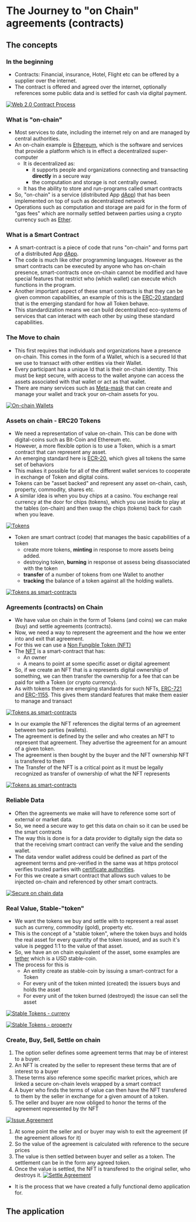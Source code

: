 # The Journey to "on Chain" agreements (contracts)

## The concepts

### In the beginning

- Contracts: Financial, insurance, Hotel, Flight etc can be offered by a supplier over the internet.
- The contract is offered and agreed over the internet, optionally references some public data and is settled for cash via digital payment.

[![Web 2.0 Contract Process](../resources/basics-1.png)](../resources/basics-1.pdf)

### What is "on-chain"

- Most services to date, including the internet rely on and are managed by central authorities.
- An on-chain example is [Ethereum](https://en.wikipedia.org/wiki/Ethereum), which is the software and services that provide a platform which is in effect a decentralized super-computer
  - It is decentralized as:
    - it supports people and organizations connecting and transacting **directly** in a secure way
    - the computation and storage is not centrally owned.
  - It has the ability to store and run-programs called smart contracts
- So, "on-chain" is a service (distributed App [dApp](https://en.wikipedia.org/wiki/Decentralized_application)) that has been implemented on top of such as decentralized network
- Operations such as computation and storage are paid for in the form of "gas fees" which are normally settled between parties using a crypto currency such as [Ether](https://en.wikipedia.org/wiki/Ethereum#Ether).

### What is a Smart Contract

- A smart-contract is a piece of code that runs "on-chain" and forms part of a distributed App [dApp](https://en.wikipedia.org/wiki/Decentralized_application).
- The code is much like other programming languages. However as the smart contracts can be executed by anyone who has on-chain presence, smart-contracts once on-chain cannot be modified and have special features that restrict who (which wallet) can execute which functions in the program.
- Another important aspect of these smart contracts is that they can be given common capabilities, an example of this is the [ERC-20 standard](https://ethereum.org/en/developers/docs/standards/tokens/erc-20/) that is the emerging standard for how all Token behave.
- This standardization means we can build decentralized eco-systems of services that can interact with each other by using these standard capabilities.

### The Move to chain

- This first requires that individuals and organizations have a presence on-chain. This comes in the form of a Wallet, which is a secured Id that we use to transact with other entities via their Wallet.
- Every participant has a unique Id that is their on-chain identity. This must be kept secure, with access to the wallet anyone can access the assets associated with that wallet or act as that wallet.
- There are many services such as [Meta-mask](https://metamask.io/) that can create and manage your wallet and track your on-chain assets for you.

[![On-chain Wallets](../resources/basics-1.5.png)](../resources/basics-1.5.pdf)

### Assets on chain - ERC20 Tokens

- We need a representation of value on-chain. This can be done with digital-coins such as Bit-Coin and Ethereum etc.
- However, a more flexible option is to use a Token, which is a smart contract that can represent any asset.
- An emerging standard here is [ECR-20](https://ethereum.org/en/developers/docs/standards/tokens/erc-20/), which gives all tokens the same set of behaviors
- This makes it possible for all of the different wallet services to cooperate in exchange of Token and digital coins.
- Tokens can be "asset backed" and represent any asset on-chain, cash, property, commodity, shares etc.
- A similar idea is when you buy chips at a casino. You exchange real currency at the door for chips (tokens), which you use inside to play at the tables (on-chain) and then swap the chips (tokens) back for cash when you leave.

[![Tokens](../resources/basics-1.6.png)](../resources/basics-1.6.pdf)

- Token are smart contract (code) that manages the basic capabilities of a token
  - create more tokens, **minting** in response to more assets being added.
  - destroying token, **burning** in response ot assess being disassociated with the token
  - **transfer** of a number of tokens from one Wallet to another
  - **tracking** the balance of a token against all the holding wallets.

[![Tokens as smart-contracts](../resources/basics-1.7.png)](../resources/basics-1.7.pdf)

### Agreements (contracts) on Chain

- We have value on chain in the form of Tokens (and coins) we can make (buy) and settle agreements (contracts).
- Now, we need a way to represent the agreement and the how we enter into and exit that agreement.
- For this we can use a [Non Fungible Token (NFT)](https://en.wikipedia.org/wiki/Non-fungible_token)
- The [NFT](https://en.wikipedia.org/wiki/Non-fungible_token) is a smart-contract that has:
  - An owner
  - A means to point at some specific asset or digital agreement
- So, if we create an NFT that is a represents digital ownership of something, we can then transfer the ownership for a fee that can be paid for with a Token (or crypto currency).
- As with tokens there are emerging standards for such NFTs, [ERC-721](https://eips.ethereum.org/EIPS/eip-721) and [ERC-1155](https://ethereum.org/en/developers/docs/standards/tokens/erc-1155/). This gives them standard features that make them easier to manage and transact
  
[![Tokens as smart-contracts](../resources/basics-1.65.png)](../resources/basics-1.65.pdf)

- In our example the NFT references the digital terms of an agreement between two parties (wallets).
- The agreement is defined by the seller and who creates an NFT to represent that agreement. They advertise the agreement for an amount of a given token.
- The agreement is then bought by the buyer and the NFT ownership NFT is transfered to them
- The Transfer of the NFT is a critical point as it must be legally recognized as transfer of ownership of what the NFT represents

[![Tokens as smart-contracts](../resources/basics-1.75.png)](../resources/basics-1.75.pdf)

### Reliable Data

- Often the agreements we make will have to reference some sort of external or market data.
- So, we need a secure way to get this data on chain so it can be used be the smart contracts
- The way this is done is for a data provider to digitally sign the data so that the receiving smart contract can verify the value and the sending wallet.
- The data vendor wallet address could be defined as part of the agreement terms and pre-verified in the same was at https protocol verifies trusted parties with [certificate authorities](https://en.wikipedia.org/wiki/Certificate_authority).
- For this we create a smart contract that allows such values to be injected on-chain and referenced by other smart contracts.

[![Secure on chain data](../resources/basics-1.8.png)](../resources/basics-1.8.pdf)

### Real Value, Stable-"token"

- We want the tokens we buy and settle with to represent a real asset such as curreny, commodity (gold), property etc.
- This is the concept of a "stable token", where the token buys and holds the real asset for every quantity of the token issued, and as such it's value is pegged 1:1 to the value of that asset.
- So, we have an on chain equivalent of the asset, some examples are [tether](https://tether.to/en/) which is a USD stable-coin.
- The process for this is
  - An entity create as stable-coin by issuing a smart-contract for a Token
  - For every unit of the token minted (created) the issuers buys and holds the asset
  - For every unit of the token burned (destroyed) the issue can sell the asset

[![Stable Tokens - curreny](../resources/basics-2.png)](../resources/basics-2.pdf)

[![Stable Tokens - property](../resources/basics-2.1.png)](../resources/basics-2.1.pdf)

### Create, Buy, Sell, Settle on chain

1. The option seller defines some agreement terms that may be of interest to a buyer.
2. An NFT is created by the seller to represent these terms that are of interest to a buyer
3. These terms also reference some specific market prices, which are linked a secure on-chain levels wrapped by a smart contract
4. A buyer who finds the terms of value can then have the NFT transfered to them by the seller in exchange for a given amount of a token.
5. The seller and buyer are now obliged to honor the terms of the agreement represented by thr NFT

[![Issue Agreement](../resources/basics-3.png)](../resources/basics-3.pdf)

1. At some point the seller and or buyer may wish to exit the agreement (if the agreement allows for it)
2. So the value of the agreement is calculated with reference to the secure prices
3. The value is then settled between buyer and seller as a token. The settlement can be in the form any agreed token.
4. Once the value is settled, the NFT is transfered to the original seller, who destroys it.
[![Settle Agreement](../resources/basics-3.5.png)](../resources/basics-3.5.pdf)

- It is the process that we have created a fully functional demo application for.

## The application